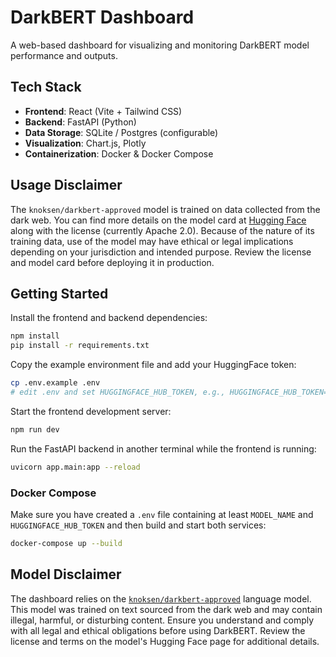 # DarkBERT Dashboard

A web-based dashboard for visualizing and monitoring DarkBERT model performance and outputs.

## Tech Stack

- **Frontend**: React (Vite + Tailwind CSS)
- **Backend**: FastAPI (Python)
- **Data Storage**: SQLite / Postgres (configurable)
- **Visualization**: Chart.js, Plotly
- **Containerization**: Docker & Docker Compose

## Usage Disclaimer

The `knoksen/darkbert-approved` model is trained on data collected from the dark
web. You can find more details on the model card at
[Hugging Face](https://huggingface.co/knoksen/darkbert-approved) along with the
license (currently Apache 2.0). Because of the nature of its training data,
use of the model may have ethical or legal implications depending on your
jurisdiction and intended purpose. Review the license and model card before
deploying it in production.

## Getting Started

Install the frontend and backend dependencies:

```bash
npm install
pip install -r requirements.txt
```

Copy the example environment file and add your HuggingFace token:

```bash
cp .env.example .env
# edit .env and set HUGGINGFACE_HUB_TOKEN, e.g., HUGGINGFACE_HUB_TOKEN=your_token_here
```

Start the frontend development server:

```bash
npm run dev
```

Run the FastAPI backend in another terminal while the frontend is running:

```bash
uvicorn app.main:app --reload
```

### Docker Compose

Make sure you have created a `.env` file containing at least `MODEL_NAME` and
`HUGGINGFACE_HUB_TOKEN` and then build and start both services:

```bash
docker-compose up --build
```


## Model Disclaimer

The dashboard relies on the [`knoksen/darkbert-approved`](https://huggingface.co/knoksen/darkbert-approved) language model. This model was trained on text sourced from the dark web and may contain illegal, harmful, or disturbing content. Ensure you understand and comply with all legal and ethical obligations before using DarkBERT. Review the license and terms on the model's Hugging Face page for additional details.

